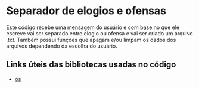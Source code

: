 
# Separador de elogios e ofensas

Este código recebe uma mensagem do usuário e com base no que ele escreve vai ser separado entre elogio ou ofensa e vai ser criado um arquivo .txt. Também possui funções que apagam e/ou limpam os dados dos arquivos dependendo da escolha do usuário.

## Links úteis das bibliotecas usadas no código
- [os](https://www.geeksforgeeks.org/python-os-remove-method/)

